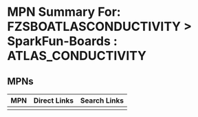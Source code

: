 



# MPN Summary For: FZSBOATLASCONDUCTIVITY > SparkFun-Boards : ATLAS_CONDUCTIVITY

## MPNs
  

|MPN|Direct Links|Search Links|
| :--- | :--- | :--- |
||||
